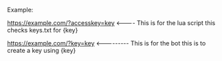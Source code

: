 Example:

https://example.com/?accesskey=key <---- This is for the lua script this checks keys.txt for {key}




https://example.com/?key=key <--------- This is for the bot this is to create a key using {key}
